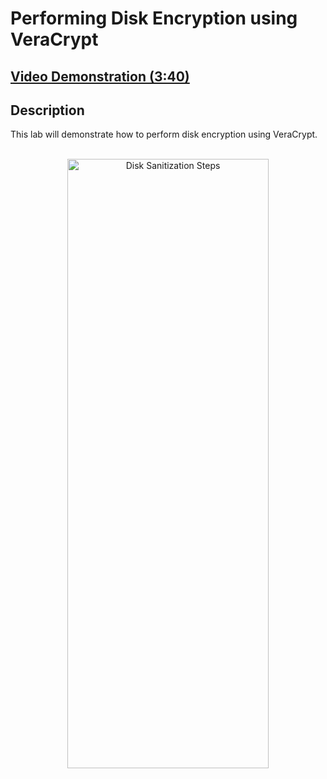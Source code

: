 <h1>Performing Disk Encryption using VeraCrypt </h1>

 ## [Video Demonstration (3:40)](https://drive.google.com/file/d/1oyMWQsdiu_eOvCTPzwK6Vpg4qa4cQeAW/view?usp=sharing)

<h2>Description</h2>

This lab will demonstrate how to perform disk encryption using VeraCrypt.<br />

<p align="center">
<br/>
<img src="https://i.imgur.com/YxsE278.png" height="50%" width="80%" alt="Disk Sanitization Steps"/>
<br />

